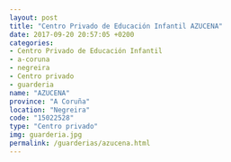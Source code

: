 ```yaml
---
layout: post
title: "Centro Privado de Educación Infantil AZUCENA"
date: 2017-09-20 20:57:05 +0200
categories:
- Centro Privado de Educación Infantil
- a-coruna
- negreira
- Centro privado
- guarderia
name: "AZUCENA"
province: "A Coruña"
location: "Negreira"
code: "15022528"
type: "Centro privado"
img: guarderia.jpg
permalink: /guarderias/azucena.html
---
```

